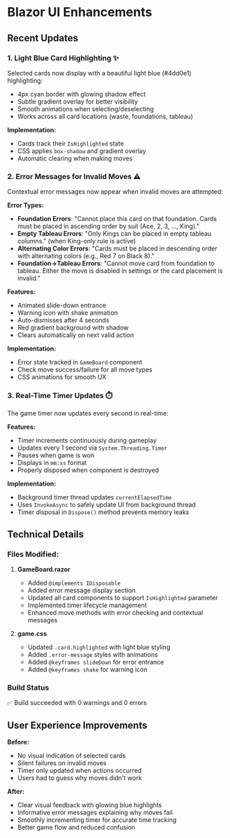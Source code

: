 # Blazor UI Enhancements

## Recent Updates

### 1. **Light Blue Card Highlighting** ✨
Selected cards now display with a beautiful light blue (#4dd0e1) highlighting:
- 4px cyan border with glowing shadow effect
- Subtle gradient overlay for better visibility
- Smooth animations when selecting/deselecting
- Works across all card locations (waste, foundations, tableau)

**Implementation:**
- Cards track their `IsHighlighted` state
- CSS applies `box-shadow` and gradient overlay
- Automatic clearing when making moves

### 2. **Error Messages for Invalid Moves** ⚠️
Contextual error messages now appear when invalid moves are attempted:

**Error Types:**
- **Foundation Errors**: "Cannot place this card on that foundation. Cards must be placed in ascending order by suit (Ace, 2, 3, ..., King)."
- **Empty Tableau Errors**: "Only Kings can be placed in empty tableau columns." (when King-only rule is active)
- **Alternating Color Errors**: "Cards must be placed in descending order with alternating colors (e.g., Red 7 on Black 8)."
- **Foundation→Tableau Errors**: "Cannot move card from foundation to tableau. Either the move is disabled in settings or the card placement is invalid."

**Features:**
- Animated slide-down entrance
- Warning icon with shake animation
- Auto-dismisses after 4 seconds
- Red gradient background with shadow
- Clears automatically on next valid action

**Implementation:**
- Error state tracked in `GameBoard` component
- Check move success/failure for all move types
- CSS animations for smooth UX

### 3. **Real-Time Timer Updates** ⏱️
The game timer now updates every second in real-time:

**Features:**
- Timer increments continuously during gameplay
- Updates every 1 second via `System.Threading.Timer`
- Pauses when game is won
- Displays in `mm:ss` format
- Properly disposed when component is destroyed

**Implementation:**
- Background timer thread updates `currentElapsedTime`
- Uses `InvokeAsync` to safely update UI from background thread
- Timer disposal in `Dispose()` method prevents memory leaks

## Technical Details

### Files Modified:
1. **GameBoard.razor**
   - Added `@implements IDisposable`
   - Added error message display section
   - Updated all card components to support `IsHighlighted` parameter
   - Implemented timer lifecycle management
   - Enhanced move methods with error checking and contextual messages

2. **game.css**
   - Updated `.card.highlighted` with light blue styling
   - Added `.error-message` styles with animations
   - Added `@keyframes slideDown` for error entrance
   - Added `@keyframes shake` for warning icon

### Build Status
✅ Build succeeded with 0 warnings and 0 errors

## User Experience Improvements

**Before:**
- No visual indication of selected cards
- Silent failures on invalid moves
- Timer only updated when actions occurred
- Users had to guess why moves didn't work

**After:**
- Clear visual feedback with glowing blue highlights
- Informative error messages explaining why moves fail
- Smoothly incrementing timer for accurate time tracking
- Better game flow and reduced confusion
